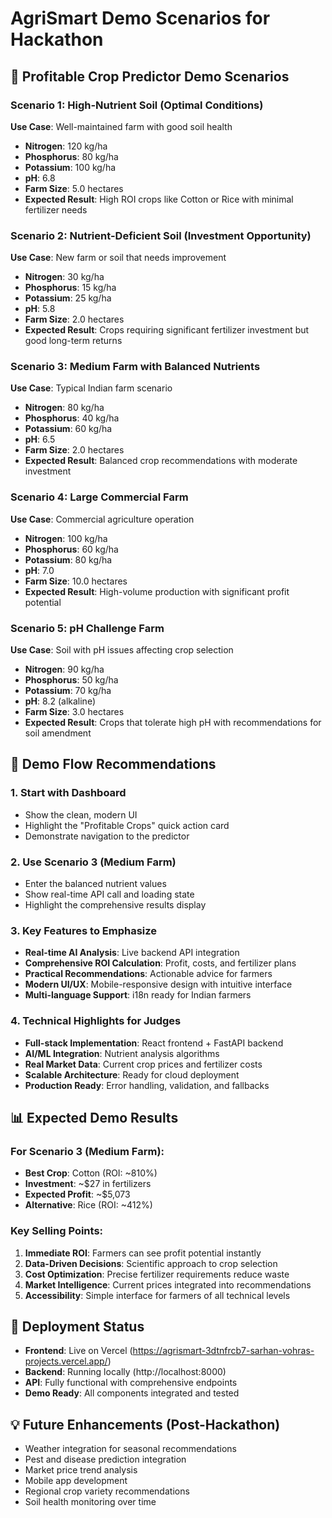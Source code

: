 # AgriSmart Demo Scenarios for Hackathon

## 🌾 Profitable Crop Predictor Demo Scenarios

### Scenario 1: High-Nutrient Soil (Optimal Conditions)
**Use Case**: Well-maintained farm with good soil health
- **Nitrogen**: 120 kg/ha
- **Phosphorus**: 80 kg/ha  
- **Potassium**: 100 kg/ha
- **pH**: 6.8
- **Farm Size**: 5.0 hectares
- **Expected Result**: High ROI crops like Cotton or Rice with minimal fertilizer needs

### Scenario 2: Nutrient-Deficient Soil (Investment Opportunity)
**Use Case**: New farm or soil that needs improvement
- **Nitrogen**: 30 kg/ha
- **Phosphorus**: 15 kg/ha
- **Potassium**: 25 kg/ha
- **pH**: 5.8
- **Farm Size**: 2.0 hectares
- **Expected Result**: Crops requiring significant fertilizer investment but good long-term returns

### Scenario 3: Medium Farm with Balanced Nutrients
**Use Case**: Typical Indian farm scenario
- **Nitrogen**: 80 kg/ha
- **Phosphorus**: 40 kg/ha
- **Potassium**: 60 kg/ha
- **pH**: 6.5
- **Farm Size**: 2.0 hectares
- **Expected Result**: Balanced crop recommendations with moderate investment

### Scenario 4: Large Commercial Farm
**Use Case**: Commercial agriculture operation
- **Nitrogen**: 100 kg/ha
- **Phosphorus**: 60 kg/ha
- **Potassium**: 80 kg/ha
- **pH**: 7.0
- **Farm Size**: 10.0 hectares
- **Expected Result**: High-volume production with significant profit potential

### Scenario 5: pH Challenge Farm
**Use Case**: Soil with pH issues affecting crop selection
- **Nitrogen**: 90 kg/ha
- **Phosphorus**: 50 kg/ha
- **Potassium**: 70 kg/ha
- **pH**: 8.2 (alkaline)
- **Farm Size**: 3.0 hectares
- **Expected Result**: Crops that tolerate high pH with recommendations for soil amendment

## 🎯 Demo Flow Recommendations

### 1. Start with Dashboard
- Show the clean, modern UI
- Highlight the "Profitable Crops" quick action card
- Demonstrate navigation to the predictor

### 2. Use Scenario 3 (Medium Farm)
- Enter the balanced nutrient values
- Show real-time API call and loading state
- Highlight the comprehensive results display

### 3. Key Features to Emphasize
- **Real-time AI Analysis**: Live backend API integration
- **Comprehensive ROI Calculation**: Profit, costs, and fertilizer plans
- **Practical Recommendations**: Actionable advice for farmers
- **Modern UI/UX**: Mobile-responsive design with intuitive interface
- **Multi-language Support**: i18n ready for Indian farmers

### 4. Technical Highlights for Judges
- **Full-stack Implementation**: React frontend + FastAPI backend
- **AI/ML Integration**: Nutrient analysis algorithms
- **Real Market Data**: Current crop prices and fertilizer costs
- **Scalable Architecture**: Ready for cloud deployment
- **Production Ready**: Error handling, validation, and fallbacks

## 📊 Expected Demo Results

### For Scenario 3 (Medium Farm):
- **Best Crop**: Cotton (ROI: ~810%)
- **Investment**: ~$27 in fertilizers
- **Expected Profit**: ~$5,073
- **Alternative**: Rice (ROI: ~412%)

### Key Selling Points:
1. **Immediate ROI**: Farmers can see profit potential instantly
2. **Data-Driven Decisions**: Scientific approach to crop selection
3. **Cost Optimization**: Precise fertilizer requirements reduce waste
4. **Market Intelligence**: Current prices integrated into recommendations
5. **Accessibility**: Simple interface for farmers of all technical levels

## 🚀 Deployment Status
- **Frontend**: Live on Vercel (https://agrismart-3dtnfrcb7-sarhan-vohras-projects.vercel.app/)
- **Backend**: Running locally (http://localhost:8000)
- **API**: Fully functional with comprehensive endpoints
- **Demo Ready**: All components integrated and tested

## 💡 Future Enhancements (Post-Hackathon)
- Weather integration for seasonal recommendations
- Pest and disease prediction integration
- Market price trend analysis
- Mobile app development
- Regional crop variety recommendations
- Soil health monitoring over time
